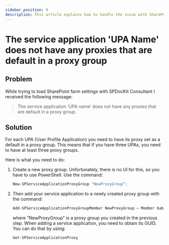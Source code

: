 ```yaml
---
sidebar_position: 9
description: This article explains how to handle the issue with SharePoint farm settings load.
---
```


# The service application 'UPA Name' does not have any proxies that are default in a proxy group

## Problem

While trying to load SharePoint farm settings with SPDocKit Consultant I received the following message:

> The service application ‘UPA name’ does not have any proxies that are default in a proxy group.

## Solution

For each UPA \(User Profile Application\) you need to have its proxy set as a default in a proxy group. This means that if you have three UPAs, you need to have at least three proxy groups.

Here is what you need to do:

1. Create a new proxy group. Unfortunately, there is no UI for this, so you have to use PowerShell. Use the command:

   ```bash
   New-SPServiceApplicationProxyGroup "NewProxyGroup”;
   ```

2. Then add your service application to a newly created proxy group with the command:

   ```bash
   Add-SPServiceApplicationProxyGroupMember NewProxyGroup – Member babab30e-8e3a-428b-8ff4-4d5c8f455e6d
   ```

   where “NewProxyGroup” is a proxy group you created in the previous step. When adding a service application, you need to obtain its GUID. You can do that by using:

   ```bash
   Get‐SPServiceApplicationProxy
   ```


